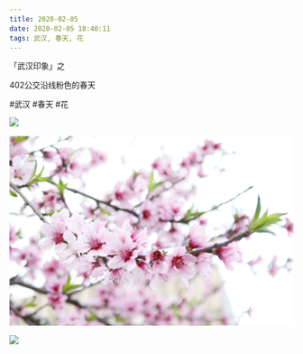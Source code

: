 ```yaml
---
title: 2020-02-05
date: 2020-02-05 18:40:11
tags: 武汉, 春天, 花
---
```


<p>「武汉印象」之<br /></p> 
<p>402公交沿线粉色的春天</p>

#武汉 #春天 #花

![](/assets/images/2020/02/323d8d8b8aff08a602eb9991181200c8.jpg)

![](/assets/images/2020/02/eeeb2196c41a10127bb36502a7949358.jpg)

![](/assets/images/2020/02/62b77b0e9a100459cbba6cdc4942659c.jpg)
